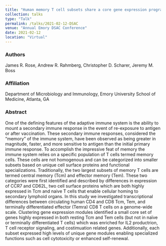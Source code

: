 ```yaml
---
title: "Human memory T cell subsets share a core gene expression program defining memory as well as subset-specific gene modules related to effector functions and self-renewal"
collection: talks
type: "Talk"
permalink: /talks/2021-02-12-DSAC
venue: "Annual Emory DSAC Conference"
date: 2021-02-12
location: "Virtual"
---
```


### Authors

James R. Rose, Andrew R. Rahmberg, Christopher D. Scharer, Jeremy M. Boss

### Affiliation

​Department of Microbiology and Immunology, Emory University School of Medicine, Atlanta, GA

### Abstract

One of the defining features of the adaptive immune system is the ability to mount a secondary immune response in the event of re-exposure to antigen or after vaccination. These secondary immune responses, considered the “memory” of the immune system, have been observed as being greater in magnitude, faster, and more sensitive to antigen than the initial primary immune response. To accomplish the impressive feat of memory the immune system relies on a specific population of T cells termed memory cells.  These cells are not homogenous and can be categorized into smaller subsets based on unique cell surface proteins and functional specializations. Traditionally, the two largest subsets of memory T cells are termed central memory (Tcm) and effector memory (Tem). These two categories were first identified and described by differences in expression of CCR7 and CD62L, two cell surface proteins which are both highly expressed in Tcm and naive T cells that enable cellular homing to secondary lymphoid organs. In this study we investigated transcriptional differences between circulating human CD4 and CD8 Tcm, Tem, and terminally differentiated effector (Temra) CD8 T cells on a genome-wide scale. Clustering gene expression modules identified a small core set of genes highly expressed in both resting Tcm and Tem cells (but not in naïve or terminally differentiated T cells) which was enriched for IL2 productrion, T cell receptor signaling, and costimuation related genes. Additionally, each subset expressed high levels of unique gene modules enabling specialized functions such as cell cytotoxicity or enhanced self-renewal.

